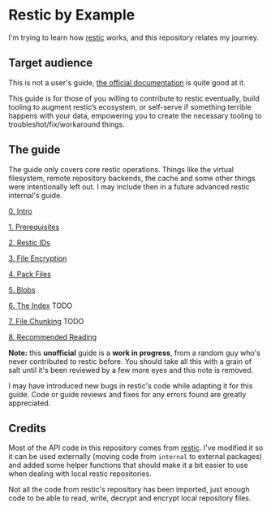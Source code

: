 # Restic by Example

I'm trying to learn how [restic](https://github.com/restic/restic) works, and this repository relates my journey.

## Target audience

This is not a user's guide, [the official documentation](https://restic.readthedocs.io/en/latest/010_introduction.html) is quite good at it.

This guide is for those of you willing to contribute to restic eventually, build tooling to augment restic’s ecosystem, or self-serve if something terrible happens with your data, empowering you to create the necessary tooling to troubleshot/fix/workaround things.

## The guide

The guide only covers core restic operations. Things like the virtual filesystem, remote repository backends, the cache and some other things were intentionally left out. I may include then in a future advanced restic internal's guide.

[0. Intro](/docs/intro.md)

[1. Prerequisites](/docs/prerequisites.md)

[2. Restic IDs](/docs/ids.md)

[3. File Encryption](/docs/encryption.md)

[4. Pack Files](/docs/packfiles.md)

[5. Blobs](/docs/blobs.md)

[6. The Index](/docs/index.md) TODO

[7. File Chunking](/docs/chunking.md) TODO

[8. Recommended Reading](/docs/reading.md)

**Note:** this **unofficial** guide is a **work in progress**, from a random guy who's never contributed to restic before. You should take all this with a grain of salt until it's been reviewed by a few more eyes and this note is removed.

I may have introduced new bugs in restic's code while adapting it for this guide. Code or guide reviews and fixes for any errors found are greatly appreciated.

## Credits

Most of the API code in this repository comes from [restic](https://github.com/restic/restic). I've modified it so it can be used externally (moving code from `internal` to external packages) and added some helper functions that should make it a bit easier to use when dealing with local restic repositories.

Not all the code from restic's repository has been imported, just enough code to be able to read, write, decrypt and encrypt local repository files.


